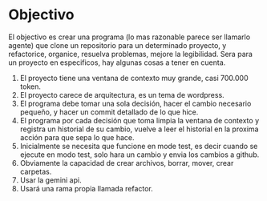 # Objectivo 

El objectivo es crear una programa (lo mas razonable parece ser llamarlo agente) que clone un repositorio para un determinado proyecto, y refactorice, organice, resuelva problemas, mejore la legibilidad. Sera para un proyecto en especificos, hay algunas cosas a tener en cuenta. 

1. El proyecto tiene una ventana de contexto muy grande, casi 700.000 token. 
2. El proyecto carece de arquitectura, es un tema de wordpress. 
3. El programa debe tomar una sola decisión, hacer el cambio necesario pequeño, y hacer un commit detallado de lo que hice. 
4. El programa por cada decisión que toma limpia la ventana de contexto y registra un historial de su cambio, vuelve a leer el historial en la proxima acción para que sepa lo que hace. 
5. Inicialmente se necesita que funcione en mode test, es decir cuando se ejecute en modo test, solo hara un cambio y envia los cambios a github. 
6. Obviamente la capacidad de crear archivos, borrar, mover, crear carpetas. 
7. Usar la gemini api. 
8. Usará una rama propia llamada refactor. 
